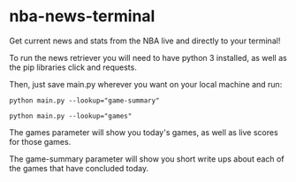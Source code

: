# nba-news-terminal
Get current news and stats from the NBA live and directly to your terminal!

To run the news retriever you will need to have python 3 installed, as well as the pip libraries click and requests.

Then, just save main.py wherever you want on your local machine and run:

    python main.py --lookup="game-summary"
    
    python main.py --lookup="games"


The games parameter will show you today's games, as well as live scores for those games.

The game-summary parameter will show you short write ups about each of the games that have concluded today. 
